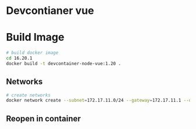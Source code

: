 # Devcontianer vue

# Build Image
```bash
# build docker image
cd 16.20.1
docker build -t devcontainer-node-vue:1.20 .
```

## Networks
```bash
# create networks 
docker network create --subnet=172.17.11.0/24 --gateway=172.17.11.1 --opt "com.docker.network.bridge.name"="back" back
```
## Reopen in container

